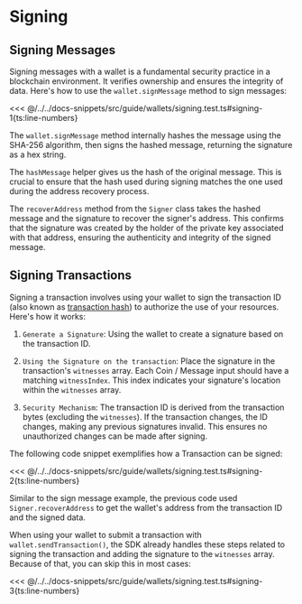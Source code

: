 # Signing

## Signing Messages

Signing messages with a wallet is a fundamental security practice in a blockchain environment. It verifies ownership and ensures the integrity of data. Here's how to use the `wallet.signMessage` method to sign messages:

<<< @/../../docs-snippets/src/guide/wallets/signing.test.ts#signing-1{ts:line-numbers}

The `wallet.signMessage` method internally hashes the message using the SHA-256 algorithm, then signs the hashed message, returning the signature as a hex string.

The `hashMessage` helper gives us the hash of the original message. This is crucial to ensure that the hash used during signing matches the one used during the address recovery process.

The `recoverAddress` method from the `Signer` class takes the hashed message and the signature to recover the signer's address. This confirms that the signature was created by the holder of the private key associated with that address, ensuring the authenticity and integrity of the signed message.

## Signing Transactions

Signing a transaction involves using your wallet to sign the transaction ID (also known as [transaction hash](https://specs.fuel.network/master/identifiers/transaction-id.html)) to authorize the use of your resources. Here's how it works:

1. `Generate a Signature`: Using the wallet to create a signature based on the transaction ID.

2. `Using the Signature on the transaction`: Place the signature in the transaction's `witnesses` array. Each Coin / Message input should have a matching `witnessIndex`. This index indicates your signature's location within the `witnesses` array.

3. `Security Mechanism`: The transaction ID is derived from the transaction bytes (excluding the `witnesses`). If the transaction changes, the ID changes, making any previous signatures invalid. This ensures no unauthorized changes can be made after signing.

The following code snippet exemplifies how a Transaction can be signed:

<<< @/../../docs-snippets/src/guide/wallets/signing.test.ts#signing-2{ts:line-numbers}

Similar to the sign message example, the previous code used `Signer.recoverAddress` to get the wallet's address from the transaction ID and the signed data.

When using your wallet to submit a transaction with `wallet.sendTransaction()`, the SDK already handles these steps related to signing the transaction and adding the signature to the `witnesses` array. Because of that, you can skip this in most cases:

<<< @/../../docs-snippets/src/guide/wallets/signing.test.ts#signing-3{ts:line-numbers}

